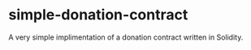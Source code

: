 # simple-donation-contract
A very simple implimentation of a donation contract written in Solidity.
